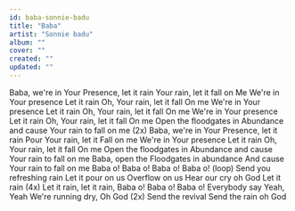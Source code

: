 ```yaml
---
id: baba-sonnie-badu
title: "Baba"
artist: "Sonnie badu"
album: ""
cover: ""
created: ""
updated: ""
---
```


Baba, we're in Your
Presence, let it rain
Your rain, let it fall on
Me We're in Your presence
Let it rain
Oh, Your rain, let it fall
On me We're in Your presence
Let it rain
Oh, Your rain, let it fall
On me We're in Your presence
Let it rain
Oh, Your rain, let it fall
On me Open the floodgates in
Abundance and cause
Your rain to fall on me
(2x) Baba, we're in Your
Presence, let it rain
Pour Your rain, let it
Fall on me We're in Your presence
Let it rain
Oh, Your rain, let it fall
On me Open the floodgates in
Abundance and cause
Your rain to fall on me
Baba, open the
Floodgates in abundance
And cause Your rain to fall on me Baba o! Baba o! Baba o!
Baba o! (loop) Send you refreshing rain
Let it pour on us
Overflow on us
Hear our cry oh God
Let it rain (4x)
Let it rain, let it rain, Baba o! Baba o! Baba o! Everybody say Yeah, Yeah We're running dry, Oh
God (2x)
Send the revival
Send the rain oh God